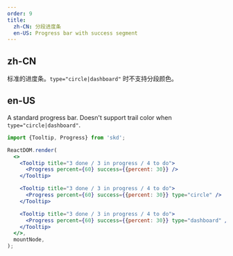 ```yaml
---
order: 9
title:
  zh-CN: 分段进度条
  en-US: Progress bar with success segment
---
```


## zh-CN

标准的进度条。`type="circle|dashboard"` 时不支持分段颜色。

## en-US

A standard progress bar. Doesn't support trail color when `type="circle|dashboard"`.

```jsx
import {Tooltip, Progress} from 'skd';

ReactDOM.render(
  <>
    <Tooltip title="3 done / 3 in progress / 4 to do">
      <Progress percent={60} success={{percent: 30}} />
    </Tooltip>

    <Tooltip title="3 done / 3 in progress / 4 to do">
      <Progress percent={60} success={{percent: 30}} type="circle" />
    </Tooltip>

    <Tooltip title="3 done / 3 in progress / 4 to do">
      <Progress percent={60} success={{percent: 30}} type="dashboard" />
    </Tooltip>
  </>,
  mountNode,
);
```
